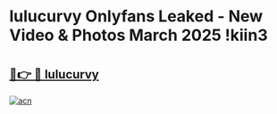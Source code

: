 # lulucurvy Onlyfans Leaked - New Video & Photos March 2025 !kiin3

# <h2><a href="https://n4grvf.iuczelnia.edu.pl?title=lulucurvy&ref=kiin3">🔗👉 🔴 lulucurvy</a></h2>

[![acn](https://github.com/user-attachments/assets/0f9c940e-d8b0-45ae-aac7-cd30a18b3e1c)](https://n4grvf.iuczelnia.edu.pl?title=lulucurvy&ref=kiin3)

